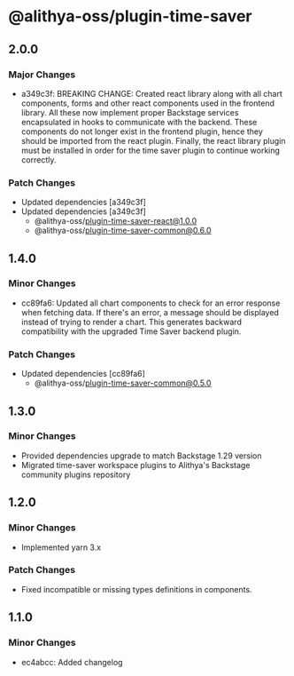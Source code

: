 # @alithya-oss/plugin-time-saver

## 2.0.0

### Major Changes

- a349c3f: BREAKING CHANGE: Created react library along with all chart components, forms and other react components used in the frontend library. All these now implement proper Backstage services encapsulated in hooks to communicate with the backend. These components do not longer exist in the frontend plugin, hence they should be imported from the react plugin. Finally, the react library plugin must be installed in order for the time saver plugin to continue working correctly.

### Patch Changes

- Updated dependencies [a349c3f]
- Updated dependencies [a349c3f]
  - @alithya-oss/plugin-time-saver-react@1.0.0
  - @alithya-oss/plugin-time-saver-common@0.6.0

## 1.4.0

### Minor Changes

- cc89fa6: Updated all chart components to check for an error response when fetching data. If there's an error, a message should be displayed instead of trying to render a chart. This generates backward compatibility with the upgraded Time Saver backend plugin.

### Patch Changes

- Updated dependencies [cc89fa6]
  - @alithya-oss/plugin-time-saver-common@0.5.0

## 1.3.0

### Minor Changes

- Provided dependencies upgrade to match Backstage 1.29 version
- Migrated time-saver workspace plugins to Alithya's Backstage community plugins repository

## 1.2.0

### Minor Changes

- Implemented yarn 3.x

### Patch Changes

- Fixed incompatible or missing types definitions in components.

## 1.1.0

### Minor Changes

- ec4abcc: Added changelog
